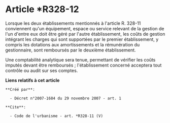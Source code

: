 # Article *R328-12

Lorsque les deux établissements mentionnés à l'article R. 328-11 conviennent qu'un équipement, espace ou service relevant de
la gestion de l'un d'entre eux doit être géré par l'autre établissement, les coûts de gestion intégrant les charges qui sont
supportées par le premier établissement, y compris les dotations aux amortissements et la rémunération du gestionnaire, sont
remboursés par le deuxième établissement. 

Une comptabilité analytique sera tenue, permettant de vérifier les coûts imputés devant être remboursés ; l'établissement
concerné acceptera tout contrôle ou audit sur ses comptes.

**Liens relatifs à cet article**

	**Créé par**:

	  - Décret n°2007-1684 du 29 novembre 2007 - art. 1

	**Cite**:

	  - Code de l'urbanisme - art. *R328-11 (V)
